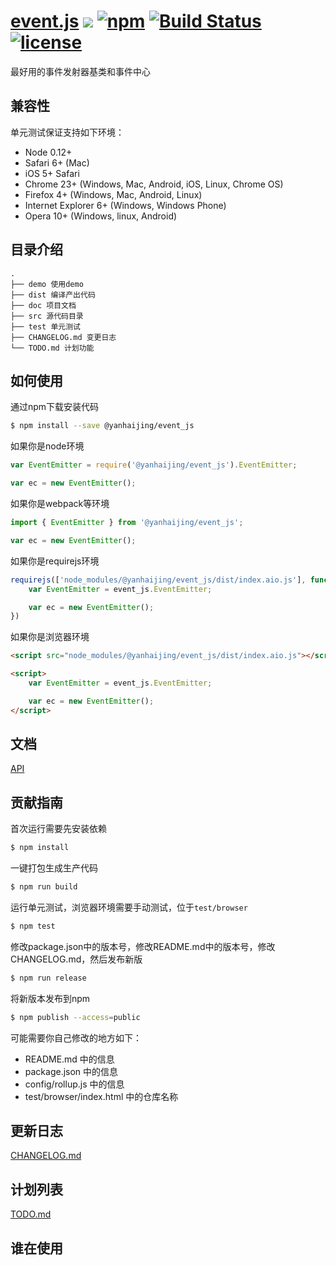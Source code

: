 # [event.js](https://github.com/yanhaijing/event.js) [![](https://img.shields.io/badge/Powered%20by-jslib%20base-brightgreen.svg)](https://github.com/yanhaijing/jslib-base) [![npm](https://img.shields.io/badge/npm-0.3.0-orange.svg)](https://www.npmjs.com/package/@yanhaijing/event_js) [![Build Status](https://travis-ci.org/yanhaijing/event.js.svg?branch=master)](https://travis-ci.org/yanhaijing/event.js) [![license](https://img.shields.io/badge/license-MIT-blue.svg)](https://github.com/yanhaijing/event.js/blob/master/LICENSE)
最好用的事件发射器基类和事件中心

## 兼容性
单元测试保证支持如下环境：

- Node 0.12+
- Safari 6+ (Mac)
- iOS 5+ Safari
- Chrome 23+ (Windows, Mac, Android, iOS, Linux, Chrome OS)
- Firefox 4+ (Windows, Mac, Android, Linux)
- Internet Explorer 6+ (Windows, Windows Phone)
- Opera 10+ (Windows, linux, Android)

## 目录介绍

```
.
├── demo 使用demo
├── dist 编译产出代码
├── doc 项目文档
├── src 源代码目录
├── test 单元测试
├── CHANGELOG.md 变更日志
└── TODO.md 计划功能
```

## 如何使用
通过npm下载安装代码

```bash
$ npm install --save @yanhaijing/event_js
```

如果你是node环境

```js
var EventEmitter = require('@yanhaijing/event_js').EventEmitter;

var ec = new EventEmitter();
```

如果你是webpack等环境

```js
import { EventEmitter } from '@yanhaijing/event_js';

var ec = new EventEmitter();
```

如果你是requirejs环境

```js
requirejs(['node_modules/@yanhaijing/event_js/dist/index.aio.js'], function (event_js) {
    var EventEmitter = event_js.EventEmitter;

    var ec = new EventEmitter();
})
```

如果你是浏览器环境

```html
<script src="node_modules/@yanhaijing/event_js/dist/index.aio.js"></script>

<script>
    var EventEmitter = event_js.EventEmitter;

    var ec = new EventEmitter();
</script>
```

## 文档
[API](https://github.com/yanhaijing/event.js/blob/master/doc/api.md)

## 贡献指南
首次运行需要先安装依赖

```bash
$ npm install
```

一键打包生成生产代码

```bash
$ npm run build
```

运行单元测试，浏览器环境需要手动测试，位于`test/browser`

```bash
$ npm test
```

修改package.json中的版本号，修改README.md中的版本号，修改CHANGELOG.md，然后发布新版

```bash
$ npm run release
```

将新版本发布到npm

```bash
$ npm publish --access=public
```

可能需要你自己修改的地方如下：

- README.md 中的信息
- package.json 中的信息
- config/rollup.js 中的信息
- test/browser/index.html 中的仓库名称

## 更新日志
[CHANGELOG.md](https://github.com/yanhaijing/event.js/blob/master/CHANGELOG.md)

## 计划列表
[TODO.md](https://github.com/yanhaijing/jslib-base/blob/master/TODO.md)

## 谁在使用
